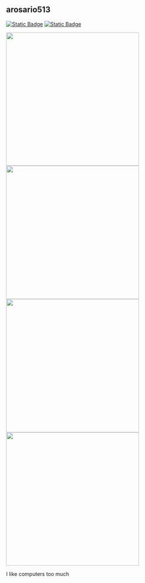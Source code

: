 ## arosario513
[![Static Badge](https://img.shields.io/badge/-blue?style=social&logo=linkedin&label=LinkedIn&labelColor=blue)](https://www.linkedin.com/in/arosario513/)
[![Static Badge](https://img.shields.io/badge/-orange?style=social&logo=credly&label=Credly)](https://www.credly.com/users/arosario)

<img src="https://github-readme-stats.vercel.app/api?username=arosario513&theme=dark&show_icons=true&hide_border=false&count_private=true" width="360px">
<img src="https://github-readme-streak-stats.herokuapp.com/?user=arosario513&theme=dark&hide_border=false" width="360px">
<img src="https://github-readme-stats.vercel.app/api/top-langs/?username=arosario513&theme=dark&show_icons=true&hide_border=false&layout=compact" width="360px">

<img src="https://i.imgflip.com/5t7qeo.jpg" width="360px">
<p>I like computers too much</p>
